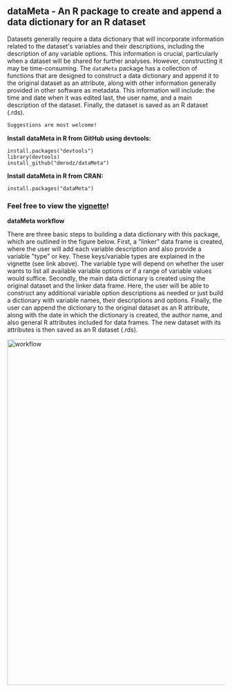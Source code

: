 ## dataMeta - An R package to create and append a data dictionary for an R dataset  

Datasets generally require a data dictionary that will incorporate information related to the dataset's variables and their descriptions, including the description of any variable options. This information is crucial, particularly when a dataset will be shared for further analyses. However, constructing it may be time-consuming. The `dataMeta` package has a collection of functions that are designed to construct a data dictionary and append it to the original dataset as an attribute, along with other information generally provided in other software as metadata. This information will include: the time and date when it was edited last, the user name, and a main description of the dataset. Finally, the dataset is saved as an R dataset (.rds).

```diff
Suggestions are most welcome!
```

<b>Install dataMeta in R from GitHub using devtools:</b>

```
install.packages("devtools")
library(devtools)
install_github("dmrodz/dataMeta")
```

<b>Install dataMeta in R from CRAN:</b>  

```
install.packages("dataMeta")
```  

### Feel free to view the [vignette](http://htmlpreview.github.io/?https://github.com/dmrodz/dataMeta/blob/master/inst/doc/dataMeta_Vignette.html)!  
  
<b> dataMeta workflow </b>
  
There are three basic steps to building a data dictionary with this package, which are outlined in the figure below. First, a "linker" data frame is created, where the user will add each variable description and also provide a variable "type" or key. These keys/variable types are explained in the vignette (see link above). The variable type will depend on whether the user wants to list all available variable options or if a range of variable values would suffice. Secondly, the main data dictionary is created using the original dataset and the linker data frame. Here, the user will be able to construct any additional variable option descriptions as needed or just build a dictionary with variable names, their descriptions and options. Finally, the user can append the dictionary to the original dataset as an R attribute, along with the date in which the dictionary is created, the author name, and also general R attributes included for data frames.  The new dataset with its attributes is then saved as an R dataset (.rds).  
  
<img src="https://cloud.githubusercontent.com/assets/7705604/25310374/53acb5a8-27b9-11e7-8d74-78018d7e2629.jpg" alt="workflow" width="800" align="auto"></p>

